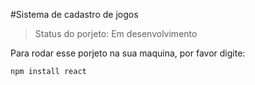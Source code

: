 #Sistema de cadastro de jogos

>Status do porjeto: Em desenvolvimento

Para rodar esse porjeto na sua maquina, por favor digite:

```
npm install react
```
